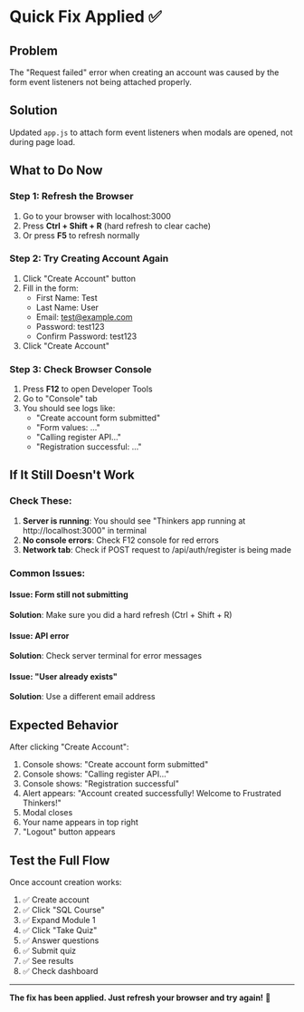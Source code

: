 # Quick Fix Applied ✅

## Problem
The "Request failed" error when creating an account was caused by the form event listeners not being attached properly.

## Solution
Updated `app.js` to attach form event listeners when modals are opened, not during page load.

## What to Do Now

### Step 1: Refresh the Browser
1. Go to your browser with localhost:3000
2. Press **Ctrl + Shift + R** (hard refresh to clear cache)
3. Or press **F5** to refresh normally

### Step 2: Try Creating Account Again
1. Click "Create Account" button
2. Fill in the form:
   - First Name: Test
   - Last Name: User  
   - Email: test@example.com
   - Password: test123
   - Confirm Password: test123
3. Click "Create Account"

### Step 3: Check Browser Console
1. Press **F12** to open Developer Tools
2. Go to "Console" tab
3. You should see logs like:
   - "Create account form submitted"
   - "Form values: ..."
   - "Calling register API..."
   - "Registration successful: ..."

## If It Still Doesn't Work

### Check These:
1. **Server is running**: You should see "Thinkers app running at http://localhost:3000" in terminal
2. **No console errors**: Check F12 console for red errors
3. **Network tab**: Check if POST request to /api/auth/register is being made

### Common Issues:

#### Issue: Form still not submitting
**Solution**: Make sure you did a hard refresh (Ctrl + Shift + R)

#### Issue: API error
**Solution**: Check server terminal for error messages

#### Issue: "User already exists"
**Solution**: Use a different email address

## Expected Behavior

After clicking "Create Account":
1. Console shows: "Create account form submitted"
2. Console shows: "Calling register API..."
3. Console shows: "Registration successful"
4. Alert appears: "Account created successfully! Welcome to Frustrated Thinkers!"
5. Modal closes
6. Your name appears in top right
7. "Logout" button appears

## Test the Full Flow

Once account creation works:
1. ✅ Create account
2. ✅ Click "SQL Course"
3. ✅ Expand Module 1
4. ✅ Click "Take Quiz"
5. ✅ Answer questions
6. ✅ Submit quiz
7. ✅ See results
8. ✅ Check dashboard

---

**The fix has been applied. Just refresh your browser and try again!** 🚀

